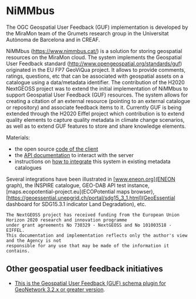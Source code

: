 # NiMMbus
The OGC Geospatial User Feedback (GUF) implementation is developed by the MiraMon team of the Grumets research group in the Universitat Autònoma de Barcelona and in CREAF.

NiMMbus (https://www.nimmbus.cat/) is a solution for storing geospatial resources on the MiraMon cloud. The system implements the Geospatial User Feedback standard (http://www.opengeospatial.org/standards/guf) originated in the EU FP7 GeoViQua project. It allows to provide comments, ratings, questions, etc that can be associated with geospatial assets on a catalogue using a data/metadata identifier. The contribution of the H2020 NextGEOSS project was to extend the initial implementation of NiMMbus to support Geospatial User Feedback (GUF) resources. The system allows for creating a citation of an external resource (pointing to an external catalogue or repository) and associate feedback items to it. Currently GUF is being extended through the H2020 Eiffel project which contribution is to extend quality elements to capture quality metadata in climate change scenarios, as well as to extend GUF features to store and share knowledge elements.

Materials:
  * the open source [code of the client](client_js)
  * the [API documentation](API) to interact with the server
  * instructions on [how to integrate](GUF_integration) this system in existing metadata catalogues

Several integrations have been illustrated in [www.eneon.org](ENEON graph), the INSPIRE catalogue, GEO-DAB API test instance, [maps.ecopotential-project.eu](ECOPotential maps browser), [https://geoessential.unepgrid.ch/portal/sdg15_3_1.html](GeoEssential dashboard for SDG15.3.1 indicator Land Degradation), etc.

```
The NextGEOSS project has received funding from the European Union Horizon 2020 research and innovation programme
under grant agreements No 730329 - NextGEOSS and No 101003518 - EIFFEL.
This documentation and implementation reflects only the author's view and the Agency is not
responsible for any use that may be made of the information it contains.
```

## Other geospatial user feedback initiatives
  * [This is the Geospatial User Feedback (GUF) schema plugin for GeoNetwork 3.2.x or greater version](https://github.com//metadata101/guf10).
